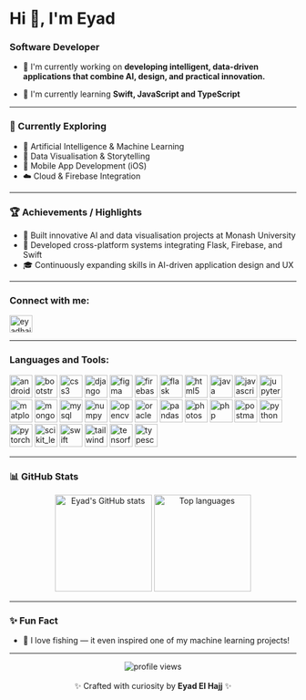 # Hi 👋, I'm Eyad 

### Software Developer

- 🔭 I'm currently working on **developing intelligent, data-driven applications that combine AI, design, and practical innovation.**

- 🌱 I'm currently learning **Swift, JavaScript and TypeScript**

---

### 🧠 Currently Exploring
- 🤖 Artificial Intelligence & Machine Learning  
- 🧩 Data Visualisation & Storytelling  
- 📱 Mobile App Development (iOS)  
- ☁️ Cloud & Firebase Integration  

---

### 🏆 Achievements / Highlights
- 🥇 Built innovative AI and data visualisation projects at Monash University  
- 🧭 Developed cross-platform systems integrating Flask, Firebase, and Swift  
- 🎓 Continuously expanding skills in AI-driven application design and UX  

---

<h3 align="left">Connect with me:</h3>
<p align="left">
<a href="https://github.com/eyadhajj" target="blank"><img align="center" src="https://raw.githubusercontent.com/rahuldkjain/github-profile-readme-generator/master/src/images/icons/Social/github.svg" alt="eyadhajj" height="30" width="40" /></a>
</p>

---

<h3 align="left">Languages and Tools:</h3>
<p align="left">
<a href="https://developer.mozilla.org/en-US/docs/Web/android" target="_blank" rel="noreferrer"><img src="https://skillicons.dev/icons?i=androidstudio" alt="android" width="40" height="40"/></a>
<a href="https://developer.mozilla.org/en-US/docs/Web/bootstrap" target="_blank" rel="noreferrer"><img src="https://skillicons.dev/icons?i=bootstrap" alt="bootstrap" width="40" height="40"/></a>
<a href="https://developer.mozilla.org/en-US/docs/Web/css3" target="_blank" rel="noreferrer"><img src="https://skillicons.dev/icons?i=css" alt="css3" width="40" height="40"/></a>
<a href="https://developer.mozilla.org/en-US/docs/Web/django" target="_blank" rel="noreferrer"><img src="https://skillicons.dev/icons?i=django" alt="django" width="40" height="40"/></a>
<a href="https://developer.mozilla.org/en-US/docs/Web/figma" target="_blank" rel="noreferrer"><img src="https://skillicons.dev/icons?i=figma" alt="figma" width="40" height="40"/></a>
<a href="https://developer.mozilla.org/en-US/docs/Web/firebase" target="_blank" rel="noreferrer"><img src="https://skillicons.dev/icons?i=firebase" alt="firebase" width="40" height="40"/></a>
<a href="https://developer.mozilla.org/en-US/docs/Web/flask" target="_blank" rel="noreferrer"><img src="https://skillicons.dev/icons?i=flask" alt="flask" width="40" height="40"/></a>
<a href="https://developer.mozilla.org/en-US/docs/Web/html5" target="_blank" rel="noreferrer"><img src="https://skillicons.dev/icons?i=html" alt="html5" width="40" height="40"/></a>
<a href="https://developer.mozilla.org/en-US/docs/Web/java" target="_blank" rel="noreferrer"><img src="https://skillicons.dev/icons?i=java" alt="java" width="40" height="40"/></a>
<a href="https://developer.mozilla.org/en-US/docs/Web/javascript" target="_blank" rel="noreferrer"><img src="https://skillicons.dev/icons?i=js" alt="javascript" width="40" height="40"/></a>
<a href="https://developer.mozilla.org/en-US/docs/Web/jupyter" target="_blank" rel="noreferrer"><img src="https://cdn.jsdelivr.net/gh/devicons/devicon/icons/jupyter/jupyter-original-wordmark.svg" alt="jupyter" width="40" height="40"/></a>
<a href="https://developer.mozilla.org/en-US/docs/Web/matplotlib" target="_blank" rel="noreferrer"><img src="https://cdn.jsdelivr.net/gh/devicons/devicon/icons/matplotlib/matplotlib-original.svg" alt="matplotlib" width="40" height="40"/></a>
<a href="https://developer.mozilla.org/en-US/docs/Web/mongodb" target="_blank" rel="noreferrer"><img src="https://skillicons.dev/icons?i=mongodb" alt="mongodb" width="40" height="40"/></a>
<a href="https://developer.mozilla.org/en-US/docs/Web/mysql" target="_blank" rel="noreferrer"><img src="https://skillicons.dev/icons?i=mysql" alt="mysql" width="40" height="40"/></a>
<a href="https://developer.mozilla.org/en-US/docs/Web/numpy" target="_blank" rel="noreferrer"><img src="https://cdn.jsdelivr.net/gh/devicons/devicon/icons/numpy/numpy-original.svg" alt="numpy" width="40" height="40"/></a>
<a href="https://developer.mozilla.org/en-US/docs/Web/opencv" target="_blank" rel="noreferrer"><img src="https://skillicons.dev/icons?i=opencv" alt="opencv" width="40" height="40"/></a>
<a href="https://developer.mozilla.org/en-US/docs/Web/oracle" target="_blank" rel="noreferrer"><img src="https://cdn.jsdelivr.net/gh/devicons/devicon/icons/oracle/oracle-original.svg" alt="oracle" width="40" height="40"/></a>
<a href="https://developer.mozilla.org/en-US/docs/Web/pandas" target="_blank" rel="noreferrer"><img src="https://cdn.jsdelivr.net/gh/devicons/devicon/icons/pandas/pandas-original.svg" alt="pandas" width="40" height="40"/></a>
<a href="https://developer.mozilla.org/en-US/docs/Web/photoshop" target="_blank" rel="noreferrer"><img src="https://skillicons.dev/icons?i=photoshop" alt="photoshop" width="40" height="40"/></a>
<a href="https://developer.mozilla.org/en-US/docs/Web/php" target="_blank" rel="noreferrer"><img src="https://skillicons.dev/icons?i=php" alt="php" width="40" height="40"/></a>
<a href="https://developer.mozilla.org/en-US/docs/Web/postman" target="_blank" rel="noreferrer"><img src="https://skillicons.dev/icons?i=postman" alt="postman" width="40" height="40"/></a>
<a href="https://developer.mozilla.org/en-US/docs/Web/python" target="_blank" rel="noreferrer"><img src="https://skillicons.dev/icons?i=py" alt="python" width="40" height="40"/></a>
<a href="https://developer.mozilla.org/en-US/docs/Web/pytorch" target="_blank" rel="noreferrer"><img src="https://skillicons.dev/icons?i=pytorch" alt="pytorch" width="40" height="40"/></a>
<a href="https://developer.mozilla.org/en-US/docs/Web/scikit_learn" target="_blank" rel="noreferrer"><img src="https://skillicons.dev/icons?i=scikitlearn" alt="scikit_learn" width="40" height="40"/></a>
<a href="https://developer.mozilla.org/en-US/docs/Web/swift" target="_blank" rel="noreferrer"><img src="https://skillicons.dev/icons?i=swift" alt="swift" width="40" height="40"/></a>
<a href="https://developer.mozilla.org/en-US/docs/Web/tailwind" target="_blank" rel="noreferrer"><img src="https://skillicons.dev/icons?i=tailwind" alt="tailwind" width="40" height="40"/></a>
<a href="https://developer.mozilla.org/en-US/docs/Web/tensorflow" target="_blank" rel="noreferrer"><img src="https://skillicons.dev/icons?i=tensorflow" alt="tensorflow" width="40" height="40"/></a>
<a href="https://developer.mozilla.org/en-US/docs/Web/typescript" target="_blank" rel="noreferrer"><img src="https://skillicons.dev/icons?i=ts" alt="typescript" width="40" height="40"/></a>
</p>

---

### 📊 GitHub Stats
<p align="center">
  <img src="https://github-readme-stats.vercel.app/api?username=eyadhajj&show_icons=true&theme=radical" alt="Eyad's GitHub stats" height="170"/>
  <img src="https://github-readme-stats.vercel.app/api/top-langs/?username=eyadhajj&layout=compact&theme=radical" alt="Top languages" height="170"/>
</p>

---

### ✨ Fun Fact
- 🎣 I love fishing — it even inspired one of my machine learning projects!

---

<p align="center">
  <img src="https://komarev.com/ghpvc/?username=eyadhajj&style=for-the-badge&color=blueviolet" alt="profile views"/>
  <br><br>
  ✨ Crafted with curiosity by <b>Eyad El Hajj</b> ✨
</p>
